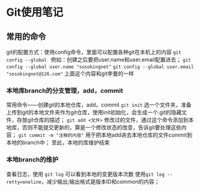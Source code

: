 # Git使用笔记

## 常用的命令
git的配置方式：使用config命令，里面可以配置各种git在本机上的内容
`git config --global `
例如：创建之后要把user.name和user.email配置进去；
   `git config --global user.name "sosokingnet"`
   `git config --global user.email "sosokingnet@126.com"`
   上面这个内容和git李曼的一样

### 本地库branch的分支管理，add，commit
常用命令——创建git的本地仓库，add，commit
` git init ` 选一个文件夹，准备上传到git的本地文件夹作为git仓库，使用init初始化，会生成一个.git的隐藏文件，存放git仓库的描述；
` git add <文件> ` 修改过的文件，通过这个命令添加到本地库，否则不能提交更新的，算是一个修改状态的改变，告诉git要处理这些内容；
` git commit -m "注释的内容" `  用于把本地add进去本地仓库的文件commit到本地的branch中；
至此，本地的库维护结束

### 本地branch的维护
查看日志，使用 `git log` 可以看到本地的变更版本次数
使用`git log --retty=oneline`，减少输出;输出格式是版本ID和common的内容；


